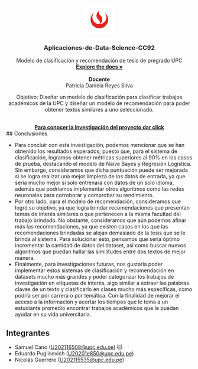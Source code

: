 <!-- HEADER PROJECT LOGO -->
<div align="center">
  <a href="https://github.com/EduardoPuglisevich/Aplicaciones-de-Data-Science.git">
    <img src="img/UPC_logo.png" alt="Logo UPC" width="80" height="80">
  </a>

  <h3 align="center"> Aplicaciones-de-Data-Science-CC92</h3>

  <p align="center">
    Modelo de clasificación y recomendación de tesis de pregrado UPC
    <br/>
    <a href=""><strong>Explore the docs »</strong></a>
    <br/>
    <br/>
    <strong>Docente</strong>
    <br/>
    Patricia Daniela Reyes Silva
  </p>
  <p align="center">
    Objetivo: Diseñar un modelo de clasificación para clasificar trabajos académicos de la UPC y diseñar un modelo de recomendación para poder obtener textos similares a uno seleccionado.
  </p>
  <br/>
  <a href="https://docs.google.com/document/d/1ZLV04htsHfDt8a1REZJzgE-mr9IwTQdOw6Zph7msCbU/edit?usp=sharing" target="_blank"><strong>Para conocer la investigación del proyecto dar click</strong></a>
  <br/>
</div>
## Conclusiones
  <ul>
    <li>Para concluir con esta investigación, podemos mencionar que se han obtenido los resultados esperados; puesto que, para el sistema de clasificación, logramos obtener métricas superiores al 90% en los casos de prueba, destacando el modelo de Naive Bayes y Regresión Logística. Sin embargo, consideramos que dicha puntuación puede ser mejorada si se logra realizar una mejor limpieza de los datos de entrada, ya que sería mucho mejor si solo entrenará con datos de un solo idioma, además que podríamos implementar otros algoritmos como las redes neuronales para corroborar y comprobar su rendimiento.</li>
    <li>Por otro lado, para el modelo de recomendación, consideramos que logró su objetivo, ya que logra brindar recomendaciones que presentan temas de interés similares o que pertenecen a la misma facultad del trabajo brindado. No obstante, consideramos que aún podemos afinar más las recomendaciones, ya que existen casos en los que las recomendaciones brindadas se alejan demasiado de la tesis que se le brinda al sistema. Para solucionar esto, pensamos que sería óptimo incrementar la cantidad de datos del dataset, así como buscar nuevos algoritmos que puedan hallar las similitudes entre dos textos de mejor manera.
</li>
    <li>Finalmente, para investigaciones futuras, nos gustaría poder implementar estos sistemas de clasificación y recomendación en datasets mucho más grandes y poder categorizar los trabajos de investigación en etiquetas de interés, algo similar a extraer las palabras claves de un texto y clasificarlo en clases mucho más específicas, como podría ser por carrera o por temática. Con la finalidad de mejorar el acceso a la información y acortar los tiempos que le toma a un estudiante promedio encontrar trabajos académicos que le puedan ayudar en su vida universitaria. </li>
  </ul>

<!-- TEAM MEMBERS -->
## Integrantes

- Samuel Cano (U202116508@upc.edu.pe) 🐱
- Eduardo Puglisevich (U20201e850@upc.edu.pe)
- Nicolás Guerrero (U202115535@upc.edu.pe)
